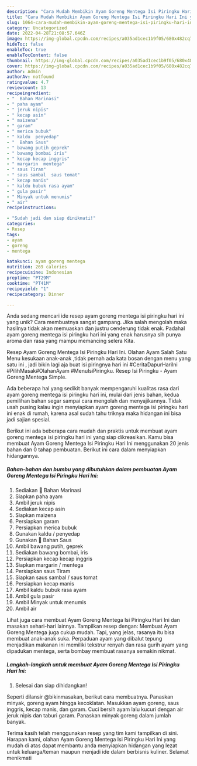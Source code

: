 ```yaml
---
description: "Cara Mudah Membikin Ayam Goreng Mentega Isi Piringku Hari Ini yang Lezat"
title: "Cara Mudah Membikin Ayam Goreng Mentega Isi Piringku Hari Ini yang Lezat"
slug: 1064-cara-mudah-membikin-ayam-goreng-mentega-isi-piringku-hari-ini-yang-lezat
category: Uncategorized
date: 2022-04-28T21:08:57.646Z
image: https://img-global.cpcdn.com/recipes/a035ad1cec1b9f05/680x482cq70/ayam-goreng-mentega-isi-piringku-hari-ini-foto-resep-utama.jpg
hideToc: false
enableToc: true
enableTocContent: false
thumbnail: https://img-global.cpcdn.com/recipes/a035ad1cec1b9f05/680x482cq70/ayam-goreng-mentega-isi-piringku-hari-ini-foto-resep-utama.jpg
cover: https://img-global.cpcdn.com/recipes/a035ad1cec1b9f05/680x482cq70/ayam-goreng-mentega-isi-piringku-hari-ini-foto-resep-utama.jpg
author: Admin
authorAv: notfound
ratingvalue: 4.7
reviewcount: 13
recipeingredient:
- "  Bahan Marinasi"
- " paha ayam"
- " jeruk nipis"
- " kecap asin"
- " maizena"
- " garam"
- " merica bubuk"
- " kaldu  penyedap"
- "  Bahan Saus"
- " bawang putih geprek"
- " bawang bombai iris"
- " kecap kecap inggris"
- " margarin  mentega"
- " saus Tiram"
- " saus sambal  saus tomat"
- " kecap manis"
- " kaldu bubuk rasa ayam"
- " gula pasir"
- " Minyak untuk menumis"
- " air"
recipeinstructions:

- "Sudah jadi dan siap dinikmati!"
categories:
- Resep
tags:
- ayam
- goreng
- mentega

katakunci: ayam goreng mentega 
nutrition: 269 calories
recipecuisine: Indonesian
preptime: "PT29M"
cooktime: "PT41M"
recipeyield: "1"
recipecategory: Dinner

---
```





Anda sedang mencari ide resep ayam goreng mentega isi piringku hari ini yang unik? Cara membuatnya sangat gampang. Jika salah mengolah maka hasilnya tidak akan memuaskan dan justru cenderung tidak enak. Padahal ayam goreng mentega isi piringku hari ini yang enak harusnya sih punya aroma dan rasa yang mampu memancing selera Kita.





Resep Ayam Goreng Mentega Isi Piringku Hari Ini. Olahan Ayam Salah Satu Menu kesukaan anak-anak ,tidak pernah ada kata bosan dengan menu yang satu ini , jadi bikin lagi aja buat isi piringnya hari ini #CeritaDapurHariIni #PilihMasak#OlahanAyam #MenuIsiPiringku. Resep Isi Piringku - Ayam Goreng Mentega Simple.

Ada beberapa hal yang sedikit banyak mempengaruhi kualitas rasa dari ayam goreng mentega isi piringku hari ini, mulai dari jenis bahan, kedua pemilihan bahan segar sampai cara mengolah dan menyajikannya. Tidak usah pusing kalau ingin menyiapkan ayam goreng mentega isi piringku hari ini enak di rumah, karena asal sudah tahu triknya maka hidangan ini bisa jadi sajian spesial.






Berikut ini ada beberapa cara mudah dan praktis untuk membuat ayam goreng mentega isi piringku hari ini yang siap dikreasikan. Kamu bisa membuat Ayam Goreng Mentega Isi Piringku Hari Ini menggunakan 20 jenis bahan dan 0 tahap pembuatan. Berikut ini cara dalam menyiapkan hidangannya.

<!--inarticleads1-->

##### Bahan-bahan dan bumbu yang dibutuhkan dalam pembuatan Ayam Goreng Mentega Isi Piringku Hari Ini:

1. Sediakan  🌿 Bahan Marinasi
1. Siapkan  paha ayam
1. Ambil  jeruk nipis
1. Sediakan  kecap asin
1. Siapkan  maizena
1. Persiapkan  garam
1. Persiapkan  merica bubuk
1. Gunakan  kaldu / penyedap
1. Gunakan  🌿 Bahan Saus
1. Ambil  bawang putih, geprek
1. Sediakan  bawang bombai, iris
1. Persiapkan  kecap kecap inggris
1. Siapkan  margarin / mentega
1. Persiapkan  saus Tiram
1. Siapkan  saus sambal / saus tomat
1. Persiapkan  kecap manis
1. Ambil  kaldu bubuk rasa ayam
1. Ambil  gula pasir
1. Ambil  Minyak untuk menumis
1. Ambil  air


Lihat juga cara membuat Ayam Goreng Mentega Isi Piringku Hari Ini dan masakan sehari-hari lainnya. Tampilkan resep dengan: Membuat Ayam Goreng Mentega juga cukup mudah. Tapi, yang jelas, rasanya itu bisa membuat anak-anak suka. Perpaduan ayam yang dibalut tepung menjadikan makanan ini memiliki tekstrur renyah dan rasa gurih ayam yang dipadukan mentega, serta bombay membuat rasanya semakin nikmat. 

<!--inarticleads2-->

##### Langkah-langkah untuk membuat Ayam Goreng Mentega Isi Piringku Hari Ini:


1. Selesai dan siap dihidangkan!

Seperti dilansir @bikinmasakan, berikut cara membuatnya. Panaskan minyak, goreng ayam hingga kecoklatan. Masukkan ayam goreng, saus inggris, kecap manis, dan garam. Cuci bersih ayam lalu kucuri dengan air jeruk nipis dan taburi garam. Panaskan minyak goreng dalam jumlah banyak. 

Terima kasih telah menggunakan resep yang tim kami tampilkan di sini. Harapan kami, olahan Ayam Goreng Mentega Isi Piringku Hari Ini yang mudah di atas dapat membantu anda menyiapkan hidangan yang lezat untuk keluarga/teman maupun menjadi ide dalam berbisnis kuliner. Selamat menikmati
